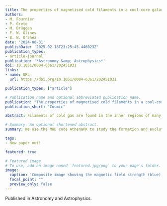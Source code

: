```yaml
---
title: The properties of magnetised cold filaments in a cool-core galaxy cluster
authors:
- M. Fournier
- P. Grete
- M. Brüggen
- F. W. Glines
- B. W. O'Shea
date: '2024-08-31'
publishDate: '2025-02-18T23:25:45.446023Z'
publication_types:
- article-journal
publication: '*Astronomy &amp; Astrophysics*'
doi: 10.1051/0004-6361/202451031
links:
- name: URL
  url: https://doi.org/10.1051/0004-6361/202451031

publication_types: ["article"]

# Publication name and optional abbreviated publication name.
publication: "The properties of magnetised cold filaments in a cool-core galaxy cluster"
publication_short: "Cosmic"

abstract: Filaments of cold gas are found in the inner regions of many cool-core clusters. These structures are thought to play a major role in the regulation of feedback from active galactic nuclei (AGNs). We study the morphology of the filaments, their formation, and their impact on the propagation of the outflowing AGN jets.

# Summary. An optional shortened abstract.
summary: We use the MHD code AthenaPK to study the formation and evolution of cold gas in a simulated cool-core cluster.

tags:
- New paper out!

featured: true

# Featured image
# To use, add an image named `featured.jpg/png` to your page's folder. 
image:
  caption: 'Composite image showing the magnetic field strength (blue) and temperature projection (orange) of our simulated cluster. Mock optical and X-ray images are presented on the right.'
  focal_point: ""
  preview_only: false
---
```

Published in Astronomy and Astrophysics.